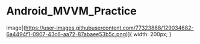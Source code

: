 # Android_MVVM_Practice
image[(https://user-images.githubusercontent.com/77323868/129034682-6a4494f1-0907-43c6-aa72-87abaee53b5c.png)]{ width: 200px; }
